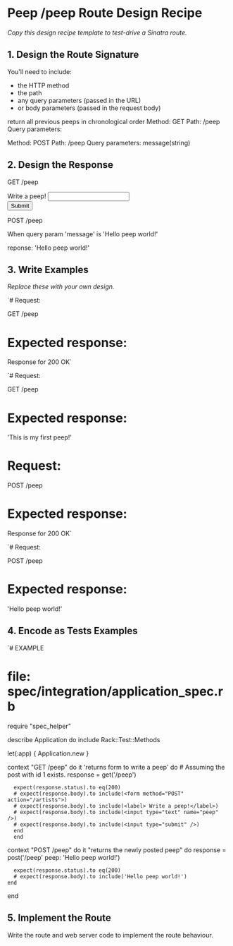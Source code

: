 # Peep /peep Route Design Recipe

*Copy this design recipe template to test-drive a Sinatra route.*

## 1. Design the Route Signature

You'll need to include:

- the HTTP method
- the path
- any query parameters (passed in the URL)
- or body parameters (passed in the request body)

return all previous peeps in chronological order
Method: GET
Path: /peep
Query parameters:


Method: POST
Path: /peep
Query parameters:
  message(string)

## 2. Design the Response
GET /peep
<form method="POST" action="/peep">
  <div>
  <label> Write a peep!</label>
  <input type="text" name="peep" />
  </div>

  <div>
  <input type="submit" />
  </div>
</form>

POST /peep

When query param 'message' is 'Hello peep world!'

reponse:
'Hello peep world!'


## 3. Write Examples

*Replace these with your own design.*

`# Request:

GET /peep

# Expected response:

Response for 200 OK`

`# Request:

GET /peep

# Expected response:

'This is my first peep!'


# Request:

POST /peep

# Expected response:

Response for 200 OK`

`# Request:

POST /peep

# Expected response:

'Hello peep world!'

## 4. Encode as Tests Examples

`# EXAMPLE
# file: spec/integration/application_spec.rb

require "spec_helper"

describe Application do
  include Rack::Test::Methods

  let(:app) { Application.new }

  context "GET /peep" do
    it 'returns form to write a peep' do
      # Assuming the post with id 1 exists.
      response = get('/peep')

      expect(response.status).to eq(200)
      # expect(response.body).to include(<form method="POST" action="/artists">)
      # expect(response.body).to include(<label> Write a peep!</label>)
      # expect(response.body).to include(<input type="text" name="peep" />)
      # expect(response.body).to include(<input type="submit" />)
      end
      end

  context "POST /peep" do
    it "returns the newly posted peep" do
      response = post('/peep' peep: 'Hello peep world!')

      expect(response.status).to eq(200)
      # expect(response.body).to include('Hello peep world!')
    end
  end


## 5. Implement the Route

Write the route and web server code to implement the route behaviour.

